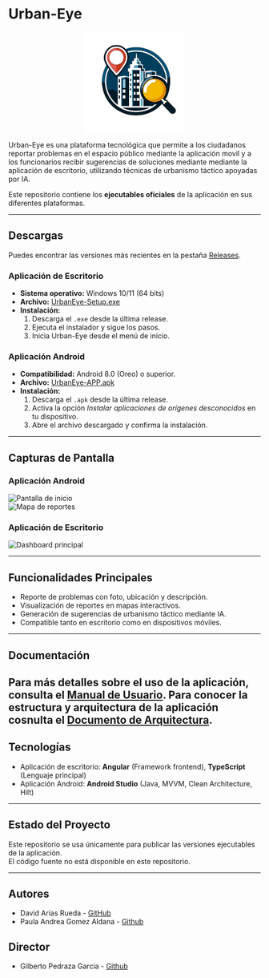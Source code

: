 # Urban-Eye

<p align="center">
  <img src="logo_urban_eye.png" alt="Urban Eye Logo" width="200"/>
</p>

Urban-Eye es una plataforma tecnológica que permite a los ciudadanos reportar problemas en el espacio público mediante la aplicación movil y a los funcionarios recibir sugerencias de soluciones mediante mediante la aplicación de escritorio, utilizando técnicas de urbanismo táctico apoyadas por IA.  

Este repositorio contiene los **ejecutables oficiales** de la aplicación en sus diferentes plataformas.

---

## Descargas

Puedes encontrar las versiones más recientes en la pestaña [Releases](https://github.com/David10022003/Urban-Eye-Application/releases).

### Aplicación de Escritorio
- **Sistema operativo:** Windows 10/11 (64 bits)
- **Archivo:** [UrbanEye-Setup.exe](https://github.com/David10022003/Urban-Eye-Application/releases/download/1.0.0/Urban.Eye.Setup.1.0.0.exe)
- **Instalación:**
  1. Descarga el `.exe` desde la última release.
  2. Ejecuta el instalador y sigue los pasos.
  3. Inicia Urban-Eye desde el menú de inicio.

### Aplicación Android
- **Compatibilidad:** Android 8.0 (Oreo) o superior.
- **Archivo:** [UrbanEye-APP.apk](https://github.com/David10022003/Urban-Eye-Application/releases/download/1.0.0/Urban.Eye.APP.apk)
- **Instalación:**
  1. Descarga el `.apk` desde la última release.
  2. Activa la opción *Instalar aplicaciones de orígenes desconocidos* en tu dispositivo.
  3. Abre el archivo descargado y confirma la instalación.

---

## Capturas de Pantalla

### Aplicación Android  
![Pantalla de inicio](docs/images/android_inicio.png)  
![Mapa de reportes](docs/images/android_mapa.png)  

### Aplicación de Escritorio  
![Dashboard principal](docs/images/desktop_dashboard.png)  

---

## Funcionalidades Principales
- Reporte de problemas con foto, ubicación y descripción.  
- Visualización de reportes en mapas interactivos.  
- Generación de sugerencias de urbanismo táctico mediante IA.  
- Compatible tanto en escritorio como en dispositivos móviles.  

---

## Documentación
Para más detalles sobre el uso de la aplicación, consulta el [Manual de Usuario](docs/Manual_de_Uso_Urban_Eye.pdf).
Para conocer la estructura y arquitectura de la aplicación cosnulta el [Documento de Arquitectura](docs/Documento_Arquitectura_Urban_Eye.pdf).
---
## Tecnologías
- Aplicación de escritorio: **Angular** (Framework frontend), **TypeScript** (Lenguaje principal) 
- Aplicación Android: **Android Studio** (Java, MVVM, Clean Architecture, Hilt)  
---

## Estado del Proyecto
Este repositorio se usa únicamente para publicar las versiones ejecutables de la aplicación.  
El código fuente no está disponible en este repositorio.  

---

## Autores
- David Arias Rueda - [GitHub](https://github.com/David10022003)
- Paula Andrea Gomez Aldana - [Github](https://github.com/PauAndrea18)

## Director
- Gilberto Pedraza Garcia - [Github](https://github.com/gpedrazag) 
